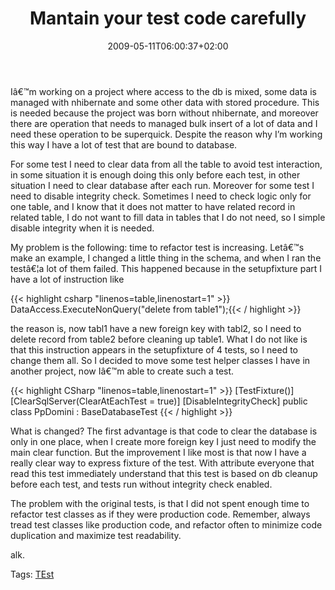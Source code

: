 ﻿---
title: "Mantain your test code carefully"
description: ""
date: 2009-05-11T06:00:37+02:00
draft: false
tags: [Testing]
categories: [Testing]
---
Iâ€™m working on a project where access to the db is mixed, some data is managed with nhibernate and some other data with stored procedure. This is needed because the project was born without nhibernate, and moreover there are operation that needs to managed bulk insert of a lot of data and I need these operation to be superquick. Despite the reason why I’m working this way I have a lot of test that are bound to database.

For some test I need to clear data from all the table to avoid test interaction, in some situation it is enough doing this only before each test, in other situation I need to clear database after each run. Moreover for some test I need to disable integrity check. Sometimes I need to check logic only for one table, and I know that it does not matter to have related record in related table, I do not want to fill data in tables that I do not need, so I simple disable integrity when it is needed.

My problem is the following: time to refactor test is increasing. Letâ€™s make an example, I changed a little thing in the schema, and when I ran the testâ€¦a lot of them failed. This happened because in the setupfixture part I have a lot of instruction like

{{< highlight csharp "linenos=table,linenostart=1" >}}
DataAccess.ExecuteNonQuery("delete from table1");{{< / highlight >}}

<!-- Code inserted with Steve Dunn's Windows Live Writer Code Formatter Plugin.  http://dunnhq.com -->

the reason is, now tabl1 have a new foreign key with tabl2, so I need to delete record from table2 before cleaning up table1. What I do not like is that this instruction appears in the setupfixture of 4 tests, so I need to change them all. So I decided to move some test helper classes I have in another project, now Iâ€™m able to create such a test.

{{< highlight CSharp "linenos=table,linenostart=1" >}}
    [TestFixture()]
    [ClearSqlServer(ClearAtEachTest = true)]
    [DisableIntegrityCheck]
    public class PpDomini : BaseDatabaseTest  {{< / highlight >}}

<!-- Code inserted with Steve Dunn's Windows Live Writer Code Formatter Plugin.  http://dunnhq.com -->

What is changed? The first advantage is that code to clear the database is only in one place, when I create more foreign key I just need to modify the main clear function. But the improvement I like most is that now I have a really clear way to express fixture of the test. With attribute everyone that read this test immediately understand that this test is based on db cleanup before each test, and tests run without integrity check enabled.

The problem with the original tests, is that I did not spent enough time to refactor test classes as if they were production code. Remember, always tread test classes like production code, and refactor often to minimize code duplication and maximize test readability.

alk.

Tags: [TEst](http://technorati.com/tag/TEst)
